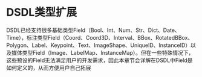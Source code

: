 # DSDL类型扩展

DSDL已经支持很多基础类型Field（Bool、Int、Num、Str、Dict、Date、Time），标注类型Field（Coord、Coord3D、Interval、BBox、RotatedBBox、Polygon、Label、Keypoint、Text、ImageShape、UniqueID、InstanceID）以及媒体类型Field（Image、LabelMap、InstanceMap）。但在一些特殊情况下，这些预设的Field无法满足用户的开发需求，因此本章节会详解在DSDL中Field是如何定义的，从而方便用户自己拓展